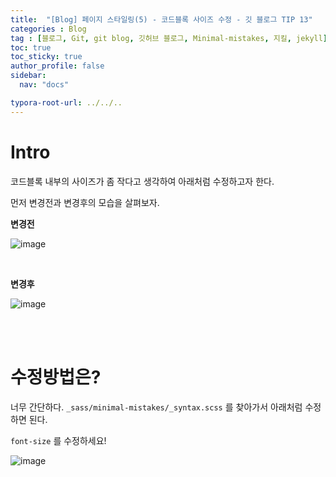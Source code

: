 ```yaml
---
title:  "[Blog] 페이지 스타일링(5) - 코드블록 사이즈 수정 - 깃 블로그 TIP 13"
categories : Blog
tag : [블로그, Git, git blog, 깃허브 블로그, Minimal-mistakes, 지킬, jekyll]
toc: true
toc_sticky: true
author_profile: false
sidebar:
  nav: "docs"

typora-root-url: ../../..
---
```




# Intro

코드블록 내부의 사이즈가 좀 작다고 생각하여 아래처럼 수정하고자 한다.

먼저 변경전과 변경후의 모습을 살펴보자.

**변경전**

![image](https://github.com/BH946/bh946.github.io/assets/80165014/681da58c-82b6-494f-b6f9-bf7621d73682)

<br>

**변경후** 


![image](https://github.com/BH946/bh946.github.io/assets/80165014/354ca6e5-fdd8-46fd-9476-78c52767966e) 

<br><br>

# 수정방법은?

너무 간단하다. `_sass/minimal-mistakes/_syntax.scss` 를 찾아가서 아래처럼 수정하면 된다.

`font-size` 를 수정하세요!

![image](https://github.com/BH946/bh946.github.io/assets/80165014/3808a991-6b3d-4832-97de-fe63e919d83c) 

<br>
